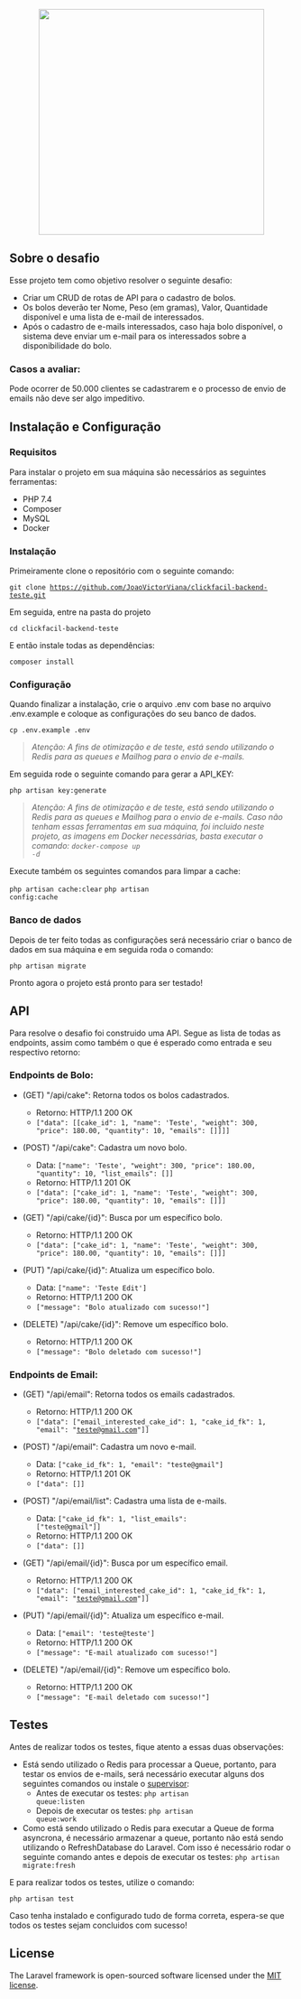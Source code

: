 <p align="center"><a href="https://laravel.com" target="_blank"><img src="https://raw.githubusercontent.com/laravel/art/master/logo-lockup/5%20SVG/2%20CMYK/1%20Full%20Color/laravel-logolockup-cmyk-red.svg" width="400"></a></p>

## Sobre o desafio

Esse projeto tem como objetivo resolver o seguinte desafio:

- Criar um CRUD de rotas de API para o cadastro de bolos.
- Os bolos deverão ter Nome, Peso (em gramas), Valor, Quantidade disponível e uma lista de e-mail de interessados.
- Após o cadastro de e-mails interessados, caso haja bolo disponível, o sistema deve enviar um e-mail para os interessados sobre a disponibilidade do bolo.

### Casos a avaliar:

Pode ocorrer de 50.000 clientes se cadastrarem e o processo de envio de emails não deve ser algo impeditivo.

## Instalação e Configuração

### Requisitos
Para instalar o projeto em sua máquina são necessários as seguintes ferramentas:

- PHP 7.4
- Composer
- MySQL
- Docker

### Instalação
Primeiramente clone o repositório com o seguinte comando:

<code>git clone https://github.com/JoaoVictorViana/clickfacil-backend-teste.git</code>


Em seguida, entre na pasta do projeto

<code>cd clickfacil-backend-teste</code>

E então instale todas as dependências:

<code>composer install</code>

### Configuração

Quando finalizar a instalação, crie o arquivo .env com base no arquivo .env.example e coloque as configurações do seu banco de dados.

<code>cp .env.example .env</code>

>*Atenção: A fins de otimização e de teste, está sendo utilizando o Redis para as queues e Mailhog para o envio de e-mails.*

Em seguida rode o seguinte comando para gerar a API_KEY:

<code>php artisan key:generate</code>

>*Atenção: A fins de otimização e de teste, está sendo utilizando o Redis para as queues e Mailhog para o envio de e-mails. Caso não tenham essas ferramentas em sua máquina, foi incluido neste projeto, as imagens em Docker necessárias, basta executar o comando: <code>docker-compose up -d</code>*

Execute também os seguintes comandos para limpar a cache:

<code>php artisan cache:clear</code>
<code>php artisan config:cache</code>


### Banco de dados

Depois de ter feito todas as configurações será necessário criar o banco de dados em sua máquina e em seguida roda o comando:

<code>php artisan migrate</code>

Pronto agora o projeto está pronto para ser testado!

## API

Para resolve o desafio foi construido uma API. Segue as lista de todas as endpoints, assim como também o que é esperado como entrada e seu respectivo retorno:

### Endpoints de Bolo:

- (GET) "/api/cake": Retorna todos os bolos cadastrados.
    - Retorno: HTTP/1.1 200 OK
    - <code>["data": [[cake_id": 1, "name": 'Teste', "weight": 300, "price": 180.00, "quantity": 10, "emails": []]]]</code> 

- (POST) "/api/cake": Cadastra um novo bolo.
    - Data: <code>["name": 'Teste', "weight": 300, "price": 180.00, "quantity": 10, "list_emails": []]</code>
    - Retorno: HTTP/1.1 201 OK
    - <code>["data": ["cake_id": 1, "name": 'Teste', "weight": 300, "price": 180.00, "quantity": 10, "emails": []]]</code>

- (GET) "/api/cake/{id}": Busca por um específico bolo.
    - Retorno: HTTP/1.1 200 OK
    - <code>["data": ["cake_id": 1, "name": 'Teste', "weight": 300, "price": 180.00, "quantity": 10, "emails": []]]</code>

- (PUT) "/api/cake/{id}": Atualiza um específico bolo.
    - Data: <code>["name": 'Teste Edit']</code>
    - Retorno: HTTP/1.1 200 OK
    - <code>["message": "Bolo atualizado com sucesso!"]</code>

- (DELETE) "/api/cake/{id}": Remove um específico bolo.
    - Retorno: HTTP/1.1 200 OK
    - <code>["message": "Bolo deletado com sucesso!"]</code>


### Endpoints de Email:

- (GET) "/api/email": Retorna todos os emails cadastrados.
    - Retorno: HTTP/1.1 200 OK
    - <code>["data": ["email_interested_cake_id": 1,
            "cake_id_fk": 1,
            "email": "teste@gmail.com"]]</code> 

- (POST) "/api/email": Cadastra um novo e-mail.
    - Data: <code>["cake_id_fk": 1, "email": "teste@gmail"]</code>
    - Retorno: HTTP/1.1 201 OK
    - <code>["data": []]</code>

- (POST) "/api/email/list": Cadastra uma lista de e-mails.
    - Data: <code>["cake_id_fk": 1, "list_emails": ["teste@gmail"]]</code>
    - Retorno: HTTP/1.1 200 OK
    - <code>["data": []]</code>

- (GET) "/api/email/{id}": Busca por um específico email.
    - Retorno: HTTP/1.1 200 OK
    - <code>["data": ["email_interested_cake_id": 1,
            "cake_id_fk": 1,
            "email": "teste@gmail.com"]]</code>

- (PUT) "/api/email/{id}": Atualiza um específico e-mail.
    - Data: <code>["email": 'teste@teste']</code>
    - Retorno: HTTP/1.1 200 OK
    - <code>["message": "E-mail atualizado com sucesso!"]</code>

- (DELETE) "/api/email/{id}": Remove um específico bolo.
    - Retorno: HTTP/1.1 200 OK
    - <code>["message": "E-mail deletado com sucesso!"]</code>

## Testes

Antes de realizar todos os testes, fique atento a essas duas observações:
- Está sendo utilizado o Redis para processar a Queue, portanto, para testar os envios de e-mails, será necessário executar alguns dos seguintes comandos ou instale o <a href="http://supervisord.org" targe="_blank">supervisor</a>:
    - Antes de executar os testes: <code>php artisan queue:listen</code>
    - Depois de executar os testes: <code>php artisan queue:work</code>
- Como está sendo utilizado o Redis para executar a Queue de forma asyncrona, é necessário armazenar a queue, portanto não está sendo utilizando o RefreshDatabase do Laravel. Com isso é necessário rodar o seguinte comando antes e depois de executar os testes: <code>php artisan migrate:fresh</code>

E para realizar todos os testes, utilize o comando:

<code>php artisan test</code>

Caso tenha instalado e configurado tudo de forma correta, espera-se que todos os testes sejam concluidos com sucesso!

## License

The Laravel framework is open-sourced software licensed under the [MIT license](https://opensource.org/licenses/MIT).
